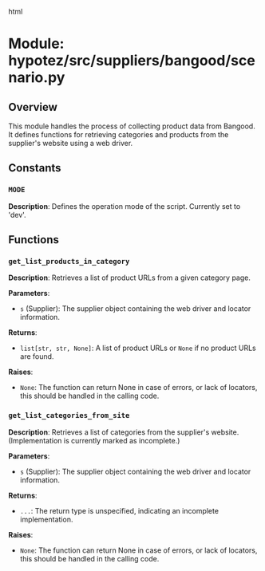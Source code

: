html
<h1>Module: hypotez/src/suppliers/bangood/scenario.py</h1>

<h2>Overview</h2>
<p>This module handles the process of collecting product data from Bangood. It defines functions for retrieving categories and products from the supplier's website using a web driver.</p>

<h2>Constants</h2>

<h3><code>MODE</code></h3>

<p><strong>Description</strong>: Defines the operation mode of the script. Currently set to 'dev'.</p>


<h2>Functions</h2>

<h3><code>get_list_products_in_category</code></h3>

<p><strong>Description</strong>: Retrieves a list of product URLs from a given category page.</p>

<p><strong>Parameters</strong>:</p>
<ul>
  <li><code>s</code> (Supplier): The supplier object containing the web driver and locator information.</li>
</ul>

<p><strong>Returns</strong>:</p>
<ul>
  <li><code>list[str, str, None]</code>: A list of product URLs or <code>None</code> if no product URLs are found.</li>
</ul>

<p><strong>Raises</strong>:</p>
<ul>
  <li><code>None</code>: The function can return None in case of errors, or lack of locators, this should be handled in the calling code.  </li>
</ul>


<h3><code>get_list_categories_from_site</code></h3>

<p><strong>Description</strong>: Retrieves a list of categories from the supplier's website.  (Implementation is currently marked as incomplete.)</p>

<p><strong>Parameters</strong>:</p>
<ul>
  <li><code>s</code> (Supplier): The supplier object containing the web driver and locator information.</li>
</ul>

<p><strong>Returns</strong>:</p>
<ul>
 <li><code>...</code>:  The return type is unspecified, indicating an incomplete implementation.  </li>
</ul>

<p><strong>Raises</strong>:</p>
<ul>
 <li><code>None</code>: The function can return None in case of errors, or lack of locators, this should be handled in the calling code.  </li>
</ul>